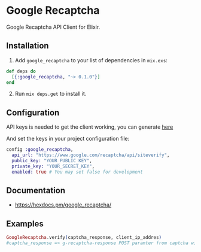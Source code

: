 # Google Recaptcha

Google Recaptcha API Client for Elixir.

## Installation

  1. Add `google_recaptcha` to your list of dependencies in `mix.exs`:

  ```elixir
  def deps do
    [{:google_recaptcha, "~> 0.1.0"}]
  end
  ```

  2. Run `mix deps.get` to install it.

## Configuration

API keys is needed to get the client working, you can generate [here](https://www.google.com/recaptcha/admin)

And set the keys in your project configuration file:

```elixir
config :google_recaptcha,
  api_url: "https://www.google.com/recaptcha/api/siteverify",
  public_key: "YOUR_PUBLIC_KEY",
  private_key: "YOUR_SECRET_KEY",
  enabled: true # You may set false for development
```

## Documentation

  * https://hexdocs.pm/google_recaptcha/

## Examples

```elixir
GoogleRecaptcha.verify(captcha_response, client_ip_addres)
#captcha_response => g-recaptcha-response POST paramter from captcha widget
```
